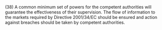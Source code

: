 (38) A common minimum set of powers for the competent authorities will guarantee the effectiveness of their supervision. The flow of information to the markets required by Directive 2001/34/EC should be ensured and action against breaches should be taken by competent authorities.
